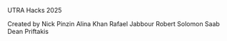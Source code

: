 UTRA Hacks 2025

Created by
Nick Pinzin
Alina Khan
Rafael Jabbour
Robert Solomon Saab
Dean Priftakis
